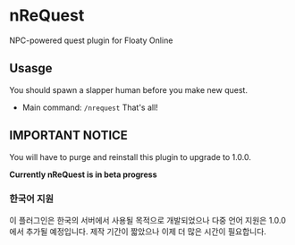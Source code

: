 # nReQuest
NPC-powered quest plugin for Floaty Online
## Usasge
You should spawn a slapper human before you make new quest.
 * Main command: `/nrequest`
That's all!
## IMPORTANT NOTICE
You will have to purge and reinstall this plugin to upgrade to 1.0.0.

**Currently nReQuest is in beta progress**
### 한국어 지원
이 플러그인은 한국의 서버에서 사용될 목적으로 개발되었으나 다중 언어 지원은 1.0.0에서 추가될 예정입니다.
제작 기간이 짧았으나 이제 더 많은 시간이 필요합니다.
